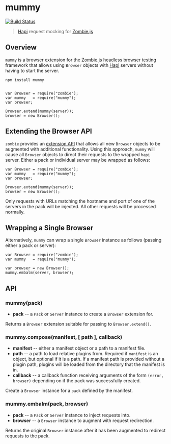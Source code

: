 mummy
=====

[![Build Status](https://travis-ci.org/jagoda/mummy.svg?branch=master)](https://travis-ci.org/jagoda/mummy)

> [Hapi][hapi] request mocking for [Zombie.js][zombie]

## Overview

`mummy` is a browser extension for the [Zombie.js][zombie] headless browser
testing framework that allows using `Browser` objects with [Hapi][hapi] servers
without having to start the server.

	npm install mummy


	var Browser = require("zombie");
	var mummy   = require("mummy");
	var browser;
	
	Browser.extend(mummy(server));
	browser = new Browser();

## Extending the Browser API

`zombie` provides an [extension API][zombie-ext] that allows all new `Browser`
objects to be augmented with additional functionality. Using this approach,
`mummy` will cause all `Browser` objects to direct their requests to the wrapped
`hapi` server. Either a pack or individual server may be wrapped as follows:

	var Browser = require("zombie");
	var mummy   = require("mummy");
	var browser;
	
	Browser.extend(mummy(server));
	browser = new Browser();

Only requests with URLs matching the hostname and port of one of the servers
in the pack will be injected. All other requests will be processed normally.

## Wrapping a Single Browser

Alternatively, `mummy` can wrap a single `Browser` instance as follows (passing
either a pack or server):

	var Browser = require("zombie");
	var mummy   = require("mummy");

	var browser = new Browser();
	mummy.embalm(server, browser);

## API

### mummy(pack)

 + **pack** -- a `Pack` or `Server` instance to create a `Browser` extension
     for.

Returns a `Browser` extension suitable for passing to `Browser.extend()`.

### mummy.compose(manifest, [ path ], callback)

 + **manifest** -- either a manifest object or a path to a manifest file.
 + **path** -- a path to load relative plugins from. Required if `manifest` is
     an object, but optional if it is a path. If a manifest path is provided
     without a plugin path, plugins will be loaded from the directory that the
     manifest is in.
 + **callback** -- a callback function receiving arguments of the form
     `(error, browser)` depending on if the pack was successfully created.

Create a `Browser` instance for a `pack` defined by the manifest.

### mummy.embalm(pack, browser)

 + **pack** -- a `Pack` or `Server` instance to inject requests into.
 + **browser** -- a `Browser` instance to augment with request redirection.

Returns the original `Browser` instance after it has been augmented to redirect
requests to the pack.

[hapi]: https://github.com/spumko/hapi "Hapi"
[zombie]: https://github.com/assaf/zombie "Zombie.js"
[zombie-ext]: https://github.com/assaf/zombie/tree/master/doc/new#extending-the-browser "Zombie Extensions"
